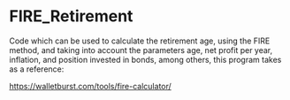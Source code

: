 # FIRE_Retirement

Code which can be used to calculate the retirement age, using the FIRE method, 
and taking into account the parameters age, net profit per year, inflation, and position invested in bonds, among others, this program takes as a reference:

https://walletburst.com/tools/fire-calculator/
